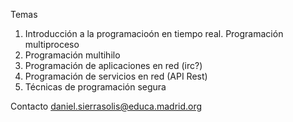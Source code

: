 Temas
1. Introducción a la programacioón en tiempo real. Programación multiproceso
2. Programación multihilo
3. Programación de aplicaciones en red (irc?)
4. Programación de servicios en red (API Rest)
5. Técnicas de programación segura


Contacto
daniel.sierrasolis@educa.madrid.org